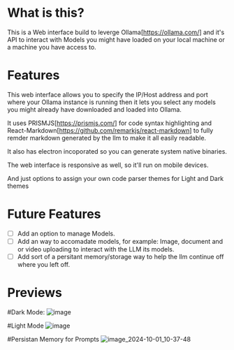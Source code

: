 # What is this?

This is a Web interface build to leverge Ollama[https://ollama.com/] and it's API to interact with Models you might have 
loaded on your local machine or a machine you have access to.

# Features

This web interface allows you to specify the IP/Host address and port where your Ollama instance is running then it lets you select any models you might already have downloaded and loaded into Ollama.

It uses PRISMJS[https://prismjs.com/] for code syntax highlighting and React-Markdown[https://github.com/remarkjs/react-markdown]
to fully remder markdown generated by the llm to make it all easily readable.

It also has electron incoporated so you can generate system native binaries.

The web interface is responsive as well, so it'll run on mobile devices.

And just options to assign your own code parser themes for Light and Dark themes 

# Future Features
- [ ] Add an option to manage Models.
- [ ] Add an way to accomadate models, for example: Image, document and or video uploading to interact with the LLM its models.
- [ ] Add sort of a persitant memory/storage way to help the llm continue off where you left off.

# Previews
#Dark Mode:
![image](https://github.com/user-attachments/assets/0d86dd73-7bb5-4377-8228-a5ebd4598780)


#Light Mode
![image](https://github.com/user-attachments/assets/5ba95e02-da6a-4f84-8845-16b9d34477ad)

#Persistan Memory for Prompts
![image_2024-10-01_10-37-48](https://github.com/user-attachments/assets/776837cd-4b32-4910-a023-dc9825a0e215)
